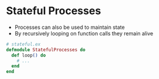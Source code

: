 # Stateful Processes

* Processes can also be used to maintain state
* By recursively looping on function calls they remain alive

```elixir
# stateful.ex
defmodule StatefulProcesses do
  def loop() do
    # ...
  end
end
```
